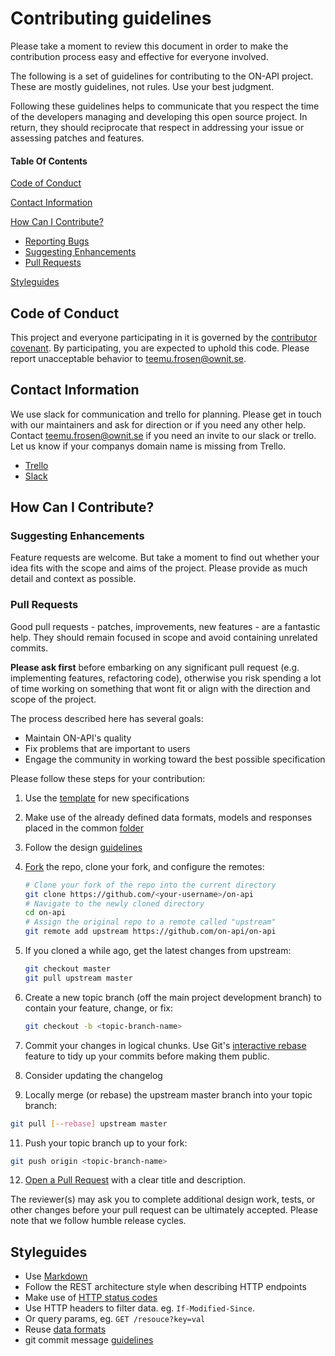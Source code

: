 
# Contributing guidelines

Please take a moment to review this document in order to make the contribution process easy and effective for everyone involved.

The following is a set of guidelines for contributing to the ON-API project.
These are mostly guidelines, not rules. Use your best judgment.

Following these guidelines helps to communicate that you respect the time of the developers managing and developing this open source project. In return, they should reciprocate that respect in addressing your issue or assessing patches and features.

#### Table Of Contents

[Code of Conduct](#code-of-conduct)

[Contact Information](#contact-information)

[How Can I Contribute?](#how-can-i-contribute)
  * [Reporting Bugs](#reporting-bugs)
  * [Suggesting Enhancements](#suggesting-enhancements)
  * [Pull Requests](#pull-requests)

[Styleguides](#styleguides)

## Code of Conduct

This project and everyone participating in it is governed by the [contributor covenant](https://www.contributor-covenant.org/version/1/4/code-of-conduct). By participating, you are expected to uphold this code. Please report unacceptable behavior to [teemu.frosen@ownit.se](mailto:teemu.frosen@ownit.se).

## Contact Information

We use slack for communication and trello for planning.
Please get in touch with our maintainers and ask for direction or if you need any other help.
Contact [teemu.frosen@ownit.se](mailto:teemu.frosen@ownit.se) if you need an invite to our slack or trello. Let us know if your companys domain name is missing from Trello.

* [Trello](https://trello.com/b/rkVUQebh/open-networks-api-general)
* [Slack](https://oppnanatapi.slack.com)

## How Can I Contribute?

### Suggesting Enhancements
Feature requests are welcome. But take a moment to find out whether your idea fits with the scope and aims of the project. Please provide as much detail and context as possible. 

### Pull Requests
Good pull requests - patches, improvements, new features - are a fantastic help. They should remain focused in scope and avoid containing unrelated commits.

**Please ask first** before embarking on any significant pull request (e.g. implementing features, refactoring code), otherwise you risk spending a lot of time working on something that wont fit or align with the direction and scope of the project.

The process described here has several goals:

- Maintain ON-API's quality
- Fix problems that are important to users
- Engage the community in working toward the best possible specification 

Please follow these steps for your contribution:

1. Use the [template](2.4.0/common/specification_template.md) for new specifications
2. Make use of the already defined data formats, models and responses placed in the common [folder](2.4.0/common)
3. Follow the design [guidelines](#guidelines)
4. [Fork](http://help.github.com/fork-a-repo/) the repo, clone your fork,
   and configure the remotes:

   ```bash
   # Clone your fork of the repo into the current directory
   git clone https://github.com/<your-username>/on-api
   # Navigate to the newly cloned directory
   cd on-api
   # Assign the original repo to a remote called "upstream"
   git remote add upstream https://github.com/on-api/on-api
   ```

5. If you cloned a while ago, get the latest changes from upstream:

   ```bash
   git checkout master
   git pull upstream master
   ```

6. Create a new topic branch (off the main project development branch) to
   contain your feature, change, or fix:

   ```bash
   git checkout -b <topic-branch-name>
   ```

7. Commit your changes in logical chunks. Use Git's [interactive rebase](https://help.github.com/articles/interactive-rebase) feature to tidy up your commits before making them public.

8. Consider updating the changelog

10. Locally merge (or rebase) the upstream master branch into your topic branch:

   ```bash
   git pull [--rebase] upstream master
   ```

11. Push your topic branch up to your fork:

   ```bash
   git push origin <topic-branch-name>
   ```

12. [Open a Pull Request](https://help.github.com/articles/using-pull-requests/) with a clear title and description.

The reviewer(s) may ask you to complete additional design work, tests, or other changes before your pull request can be ultimately accepted. Please note that we follow humble release cycles.

## Styleguides

- Use [Markdown](https://guides.github.com/pdfs/markdown-cheatsheet-online.pdf)
- Follow the REST architecture style when describing HTTP endpoints
- Make use of [HTTP status codes](2.4.0/common/respones.md)
- Use HTTP headers to filter data. eg. `If-Modified-Since`.
- Or query params, eg. `GET /resouce?key=val`
- Reuse [data formats](#common/dataformats.md)
- git commit message [guidelines](http://tbaggery.com/2008/04/19/a-note-about-git-commit-messages.html)
